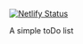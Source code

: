 [![Netlify Status](https://api.netlify.com/api/v1/badges/dc5f74c1-c083-45e7-a7e7-fa65e0fb6188/deploy-status)](https://app.netlify.com/sites/stupefied-bassi-9cc466/deploys)

A simple toDo list
